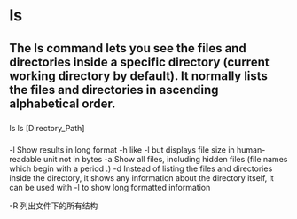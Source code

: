 
# ls


## The ls command lets you see the files and directories inside a specific directory (current working directory by default). It normally lists the files and directories in ascending alphabetical order.


### 
ls
ls [Directory_Path]



###  
-l  Show results in long format
-h  like -l but displays file size in human-readable unit not in bytes
-a  Show all files, including hidden files (file names which begin with a period .)
-d  Instead of listing the files and directories inside the directory, it shows any information about the directory itself, it can be used with -l to show long formatted information

-R 列出文件下的所有结构


